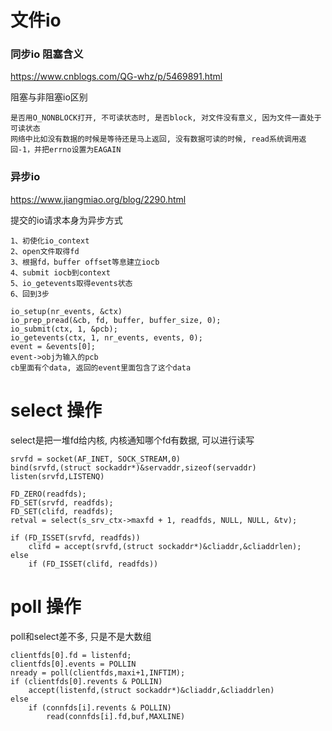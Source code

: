 # 文件io
### 同步io 阻塞含义
https://www.cnblogs.com/QG-whz/p/5469891.html

阻塞与非阻塞io区别
```
是否用O_NONBLOCK打开, 不可读状态时, 是否block, 对文件没有意义, 因为文件一直处于可读状态
网络中比如没有数据的时候是等待还是马上返回, 没有数据可读的时候, read系统调用返回-1，并把errno设置为EAGAIN
```

### 异步io
https://www.jiangmiao.org/blog/2290.html

提交的io请求本身为异步方式
```
1、初使化io_context
2、open文件取得fd
3、根据fd，buffer offset等息建立iocb
4、submit iocb到context
5、io_getevents取得events状态
6、回到3步
```

```
io_setup(nr_events, &ctx)
io_prep_pread(&cb, fd, buffer, buffer_size, 0);
io_submit(ctx, 1, &pcb);
io_getevents(ctx, 1, nr_events, events, 0);
event = &events[0];
event->obj为输入的pcb
cb里面有个data, 返回的event里面包含了这个data
```

# select 操作
select是把一堆fd给内核, 内核通知哪个fd有数据, 可以进行读写
```
srvfd = socket(AF_INET, SOCK_STREAM,0)
bind(srvfd,(struct sockaddr*)&servaddr,sizeof(servaddr)
listen(srvfd,LISTENQ)

FD_ZERO(readfds);
FD_SET(srvfd, readfds);
FD_SET(clifd, readfds);
retval = select(s_srv_ctx->maxfd + 1, readfds, NULL, NULL, &tv);

if (FD_ISSET(srvfd, readfds))
    clifd = accept(srvfd,(struct sockaddr*)&cliaddr,&cliaddrlen);
else 
    if (FD_ISSET(clifd, readfds))
```

# poll 操作
poll和select差不多, 只是不是大数组
```
clientfds[0].fd = listenfd;
clientfds[0].events = POLLIN
nready = poll(clientfds,maxi+1,INFTIM);
if (clientfds[0].revents & POLLIN)
    accept(listenfd,(struct sockaddr*)&cliaddr,&cliaddrlen)
else
    if (connfds[i].revents & POLLIN)
        read(connfds[i].fd,buf,MAXLINE)
```


